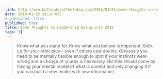```yaml
---
link: http://www.bothsidesofthetable.com/2016/01/01/some-thoughts-on-leadership/
date: 2016-01-03 19:32 UTC
# published: false
published: true
title: Some Thoughts on Leadership Going into 2016
tags: []
---
```


> Know what you stand for. Know what you believe is important. Stick up for your principles – even if others cast doubts. Obviously you need to be mentally flexible enough to spot if your instincts were wrong and a change of course is necessary. But this should come by having your mental model of what is correct and only changing it if you can build a new model with new information.
